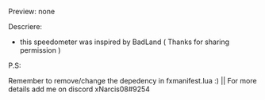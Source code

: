Preview: none

Descriere: 

- this speedometer was inspired by BadLand ( Thanks for sharing permission ) 

P.S:

Remember to remove/change the depedency in fxmanifest.lua :) || For more details add me on discord xNarcis08#9254
